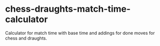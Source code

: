 # chess-draughts-match-time-calculator
Calculator for match time with base time and addings for done moves for chess and draughts.